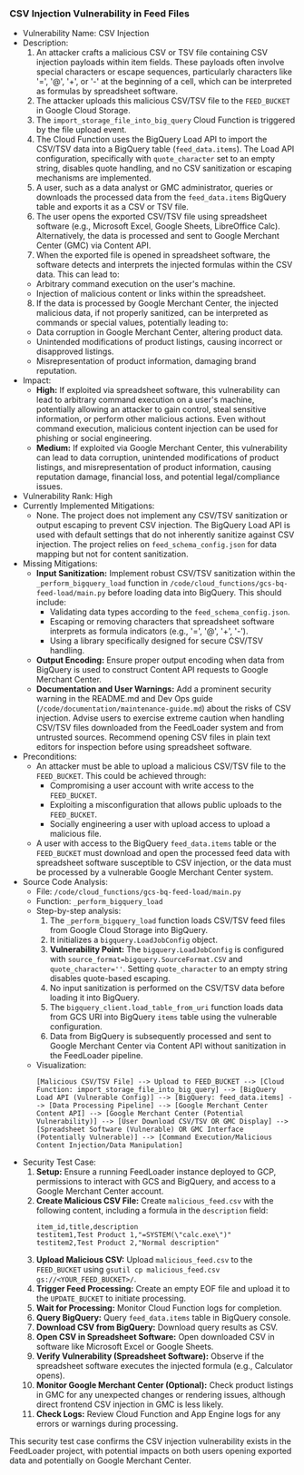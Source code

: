 ### CSV Injection Vulnerability in Feed Files

- Vulnerability Name: CSV Injection
- Description:
  1. An attacker crafts a malicious CSV or TSV file containing CSV injection payloads within item fields. These payloads often involve special characters or escape sequences, particularly characters like '=', '@', '+', or '-' at the beginning of a cell, which can be interpreted as formulas by spreadsheet software.
  2. The attacker uploads this malicious CSV/TSV file to the `FEED_BUCKET` in Google Cloud Storage.
  3. The `import_storage_file_into_big_query` Cloud Function is triggered by the file upload event.
  4. The Cloud Function uses the BigQuery Load API to import the CSV/TSV data into a BigQuery table (`feed_data.items`). The Load API configuration, specifically with `quote_character` set to an empty string, disables quote handling, and no CSV sanitization or escaping mechanisms are implemented.
  5. A user, such as a data analyst or GMC administrator, queries or downloads the processed data from the `feed_data.items` BigQuery table and exports it as a CSV or TSV file.
  6. The user opens the exported CSV/TSV file using spreadsheet software (e.g., Microsoft Excel, Google Sheets, LibreOffice Calc). Alternatively, the data is processed and sent to Google Merchant Center (GMC) via Content API.
  7. When the exported file is opened in spreadsheet software, the software detects and interprets the injected formulas within the CSV data. This can lead to:
    - Arbitrary command execution on the user's machine.
    - Injection of malicious content or links within the spreadsheet.
  8. If the data is processed by Google Merchant Center, the injected malicious data, if not properly sanitized, can be interpreted as commands or special values, potentially leading to:
    - Data corruption in Google Merchant Center, altering product data.
    - Unintended modifications of product listings, causing incorrect or disapproved listings.
    - Misrepresentation of product information, damaging brand reputation.
- Impact:
  - **High:** If exploited via spreadsheet software, this vulnerability can lead to arbitrary command execution on a user's machine, potentially allowing an attacker to gain control, steal sensitive information, or perform other malicious actions. Even without command execution, malicious content injection can be used for phishing or social engineering.
  - **Medium:** If exploited via Google Merchant Center, this vulnerability can lead to data corruption, unintended modifications of product listings, and misrepresentation of product information, causing reputation damage, financial loss, and potential legal/compliance issues.
- Vulnerability Rank: High
- Currently Implemented Mitigations:
  - None. The project does not implement any CSV/TSV sanitization or output escaping to prevent CSV injection. The BigQuery Load API is used with default settings that do not inherently sanitize against CSV injection. The project relies on `feed_schema_config.json` for data mapping but not for content sanitization.
- Missing Mitigations:
  - **Input Sanitization:** Implement robust CSV/TSV sanitization within the `_perform_bigquery_load` function in `/code/cloud_functions/gcs-bq-feed-load/main.py` before loading data into BigQuery. This should include:
    - Validating data types according to the `feed_schema_config.json`.
    - Escaping or removing characters that spreadsheet software interprets as formula indicators (e.g., '=', '@', '+', '-').
    - Using a library specifically designed for secure CSV/TSV handling.
  - **Output Encoding:** Ensure proper output encoding when data from BigQuery is used to construct Content API requests to Google Merchant Center.
  - **Documentation and User Warnings:** Add a prominent security warning in the README.md and Dev Ops guide (`/code/documentation/maintenance-guide.md`) about the risks of CSV injection. Advise users to exercise extreme caution when handling CSV/TSV files downloaded from the FeedLoader system and from untrusted sources. Recommend opening CSV files in plain text editors for inspection before using spreadsheet software.
- Preconditions:
  - An attacker must be able to upload a malicious CSV/TSV file to the `FEED_BUCKET`. This could be achieved through:
    - Compromising a user account with write access to the `FEED_BUCKET`.
    - Exploiting a misconfiguration that allows public uploads to the `FEED_BUCKET`.
    - Socially engineering a user with upload access to upload a malicious file.
  - A user with access to the BigQuery `feed_data.items` table or the `FEED_BUCKET` must download and open the processed feed data with spreadsheet software susceptible to CSV injection, or the data must be processed by a vulnerable Google Merchant Center system.
- Source Code Analysis:
  - File: `/code/cloud_functions/gcs-bq-feed-load/main.py`
  - Function: `_perform_bigquery_load`
  - Step-by-step analysis:
    1. The `_perform_bigquery_load` function loads CSV/TSV feed files from Google Cloud Storage into BigQuery.
    2. It initializes a `bigquery.LoadJobConfig` object.
    3. **Vulnerability Point:** The `bigquery.LoadJobConfig` is configured with `source_format=bigquery.SourceFormat.CSV` and `quote_character=''`. Setting `quote_character` to an empty string disables quote-based escaping.
    4. No input sanitization is performed on the CSV/TSV data before loading it into BigQuery.
    5. The `bigquery_client.load_table_from_uri` function loads data from GCS URI into BigQuery `items` table using the vulnerable configuration.
    6. Data from BigQuery is subsequently processed and sent to Google Merchant Center via Content API without sanitization in the FeedLoader pipeline.
  - Visualization:
    ```
    [Malicious CSV/TSV File] --> Upload to FEED_BUCKET --> [Cloud Function: import_storage_file_into_big_query] --> [BigQuery Load API (Vulnerable Config)] --> [BigQuery: feed_data.items] --> [Data Processing Pipeline] --> [Google Merchant Center Content API] --> [Google Merchant Center (Potential Vulnerability)] --> [User Download CSV/TSV OR GMC Display] --> [Spreadsheet Software (Vulnerable) OR GMC Interface (Potentially Vulnerable)] --> [Command Execution/Malicious Content Injection/Data Manipulation]
    ```
- Security Test Case:
  1. **Setup:** Ensure a running FeedLoader instance deployed to GCP, permissions to interact with GCS and BigQuery, and access to a Google Merchant Center account.
  2. **Create Malicious CSV File:** Create `malicious_feed.csv` with the following content, including a formula in the `description` field:
     ```csv
     item_id,title,description
     testitem1,Test Product 1,"=SYSTEM(\"calc.exe\")"
     testitem2,Test Product 2,"Normal description"
     ```
  3. **Upload Malicious CSV:** Upload `malicious_feed.csv` to the `FEED_BUCKET` using `gsutil cp malicious_feed.csv gs://<YOUR_FEED_BUCKET>/`.
  4. **Trigger Feed Processing:** Create an empty EOF file and upload it to the `UPDATE_BUCKET` to initiate processing.
  5. **Wait for Processing:** Monitor Cloud Function logs for completion.
  6. **Query BigQuery:** Query `feed_data.items` table in BigQuery console.
  7. **Download CSV from BigQuery:** Download query results as CSV.
  8. **Open CSV in Spreadsheet Software:** Open downloaded CSV in software like Microsoft Excel or Google Sheets.
  9. **Verify Vulnerability (Spreadsheet Software):** Observe if the spreadsheet software executes the injected formula (e.g., Calculator opens).
  10. **Monitor Google Merchant Center (Optional):** Check product listings in GMC for any unexpected changes or rendering issues, although direct frontend CSV injection in GMC is less likely.
  11. **Check Logs:** Review Cloud Function and App Engine logs for any errors or warnings during processing.

This security test case confirms the CSV injection vulnerability exists in the FeedLoader project, with potential impacts on both users opening exported data and potentially on Google Merchant Center.